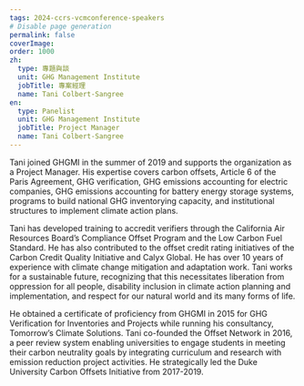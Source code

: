 ```yaml
---
tags: 2024-ccrs-vcmconference-speakers
# Disable page generation
permalink: false
coverImage:
order: 1000
zh:
  type: 專題與談
  unit: GHG Management Institute
  jobTitle: 專案經理
  name: Tani Colbert-Sangree
en:
  type: Panelist
  unit: GHG Management Institute
  jobTitle: Project Manager
  name: Tani Colbert-Sangree
---
```


Tani joined GHGMI in the summer of 2019 and supports the organization as a Project Manager. His expertise covers carbon offsets, Article 6 of the Paris Agreement, GHG verification, GHG emissions accounting for electric companies, GHG emissions accounting for battery energy storage systems, programs to build national GHG inventorying capacity, and institutional structures to implement climate action plans.

Tani has developed training to accredit verifiers through the California Air Resources Board’s Compliance Offset Program and the Low Carbon Fuel Standard. He has also contributed to the offset credit rating initiatives of the Carbon Credit Quality Initiative and Calyx Global. He has over 10 years of experience with climate change mitigation and adaptation work. Tani works for a sustainable future, recognizing that this necessitates liberation from oppression for all people, disability inclusion in climate action planning and implementation, and respect for our natural world and its many forms of life.

He obtained a certificate of proficiency from GHGMI in 2015 for GHG Verification for Inventories and Projects while running his consultancy, Tomorrow’s Climate Solutions. Tani co-founded the Offset Network in 2016, a peer review system enabling universities to engage students in meeting their carbon neutrality goals by integrating curriculum and research with emission reduction project activities. He strategically led the Duke University Carbon Offsets Initiative from 2017-2019.
